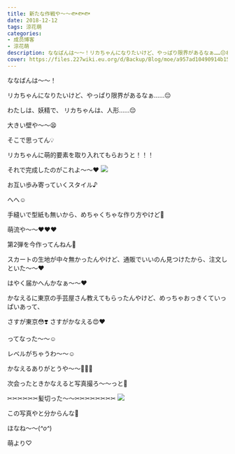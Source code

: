 ```yaml
---
title: 新たな作戦や〜〜🐟🐟🐟
date: 2018-12-12
tags: 涼花萌
categories: 
- 成员博客
- 涼花萌
description: ななばんは〜〜！リカちゃんになりたいけど、やっぱり限界があるなぁ……😔わたしは、妖精で、リカちゃんは、人形……😔大きい壁や〜〜😫...
cover: https://files.227wiki.eu.org/d/Backup/Blog/moe/a957ad10490914b15864e3639b28a.jpg 
---
```







ななばんは〜〜！





リカちゃんになりたいけど、やっぱり限界があるなぁ……😔









わたしは、妖精で、
リカちゃんは、人形……😔








大きい壁や〜〜😫









そこで思ってん💡









リカちゃんに萌的要素を取り入れてもらおうと！！！









それで完成したのがこれよ〜〜❤︎
![](https://files.227wiki.eu.org/d/Backup/Blog/moe/a957ad10490914b15864e3639b28a.jpg)











お互い歩み寄っていくスタイル♪







へへ☺️








手縫いで型紙も無いから、めちゃくちゃな作り方やけど🙈








萌流や〜〜❤︎❤︎❤︎













第2弾を今作ってんねん🙈






スカートの生地が中々無かったんやけど、通販でいいのん見つけたから、注文しといた〜〜❤︎



はやく届かへんかなぁ〜〜❤︎













かなえるに東京の手芸屋さん教えてもらったんやけど、めっちゃおっきくていっぱいあって、




さすが東京😳❣️ 
さすがかなえる😍❤️



ってなった〜〜☺️







レベルがちゃうわ〜〜☺️





かなえるありがとうや〜〜💓💓💓









次会ったときかなえると写真撮ろ〜〜っと📸













✂︎✂︎✂︎✂︎✂︎✂︎髪切った〜〜✂︎✂︎✂︎✂︎✂︎✂︎✂︎✂︎
![](https://files.227wiki.eu.org/d/Backup/Blog/moe/a957ad10490914b15864e3639b28a-01.jpg)




この写真やと分からんな🙈










ほなね〜〜(*^o^*)



萌より♡



